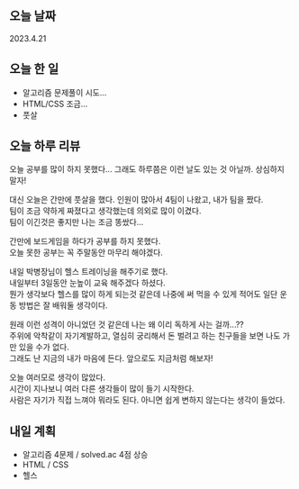 ## 오늘 날짜
2023.4.21

## 오늘 한 일
* 알고리즘 문제풀이 시도...
* HTML/CSS 조금...
* 풋살

## 오늘 하루 리뷰
오늘 공부를 많이 하지 못했다... 그래도 하루쯤은 이런 날도 있는 것 아닐까. 상심하지 말자!  

대신 오늘은 간만에 풋살을 했다. 인원이 많아서 4팀이 나왔고, 내가 팀을 짰다.  
팀이 조금 약하게 짜졌다고 생각했는데 의외로 많이 이겼다.  
팀이 이긴것은 좋지만 나는 조금 똥쌌다...  

간만에 보드게임을 하다가 공부를 하지 못했다.  
오늘 못한 공부는 꼭 주말동안 마무리 해야겠다.  

내일 박병장님이 헬스 트레이닝을 해주기로 했다.  
내일부터 3일동안 눈높이 교육 해주겠다 하셨다.  
뭔가 생각보다 헬스를 많이 하게 되는것 같은데 나중에 써 먹을 수 있게 적어도 일단 운동 방법은 잘 배워둘 생각이다.  

원래 이런 성격이 아니었던 것 같은데 나는 왜 이리 독하게 사는 걸까...??  
주위에 악착같이 자기계발하고, 열심히 궁리해서 돈 벌려고 하는 친구들을 보면 나도 가만 있을 수가 없다.  
그래도 난 지금의 내가 마음에 든다. 앞으로도 지금처럼 해보자!  

오늘 여러모로 생각이 많았다.  
시간이 지나보니 여러 다른 생각들이 많이 들기 시작한다.  
사람은 자기가 직접 느껴야 뭐라도 된다. 아니면 쉽게 변하지 않는다는 생각이 들었다.

## 내일 계획
* 알고리즘 4문제 / solved.ac 4점 상승
* HTML / CSS
* 헬스
